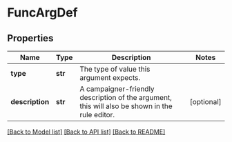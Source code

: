 # FuncArgDef

## Properties
Name | Type | Description | Notes
------------ | ------------- | ------------- | -------------
**type** | **str** | The type of value this argument expects. | 
**description** | **str** | A campaigner-friendly description of the argument, this will also be shown in the rule editor. | [optional] 

[[Back to Model list]](../README.md#documentation-for-models) [[Back to API list]](../README.md#documentation-for-api-endpoints) [[Back to README]](../README.md)


